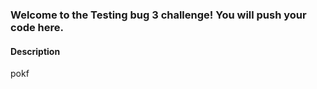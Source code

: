 
### Welcome to the Testing bug 3 challenge! You will push your code here.

#### Description
pokf       
    